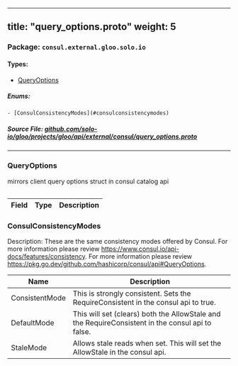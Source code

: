
---
title: "query_options.proto"
weight: 5
---

<!-- Code generated by solo-kit. DO NOT EDIT. -->


### Package: `consul.external.gloo.solo.io` 
#### Types:


- [QueryOptions](#queryoptions)
  

 

##### Enums:


	- [ConsulConsistencyModes](#consulconsistencymodes)



##### Source File: [github.com/solo-io/gloo/projects/gloo/api/external/consul/query_options.proto](https://github.com/solo-io/gloo/blob/main/projects/gloo/api/external/consul/query_options.proto)





---
### QueryOptions

 
mirrors client query options struct in consul catalog api

```yaml

```

| Field | Type | Description |
| ----- | ---- | ----------- | 



  
### ConsulConsistencyModes

Description: These are the same consistency modes offered by Consul. For more information please review https://www.consul.io/api-docs/features/consistency.
For more information please review https://pkg.go.dev/github.com/hashicorp/consul/api#QueryOptions.

| Name | Description |
| ----- | ----------- | 
| ConsistentMode | This is strongly consistent. Sets the RequireConsistent in the consul api to true. |
| DefaultMode | This will set (clears) both the AllowStale and the RequireConsistent in the consul api to false. |
| StaleMode | Allows stale reads when set. This will set the AllowStale in the consul api. |


<!-- Start of HubSpot Embed Code -->
<script type="text/javascript" id="hs-script-loader" async defer src="//js.hs-scripts.com/5130874.js"></script>
<!-- End of HubSpot Embed Code -->
